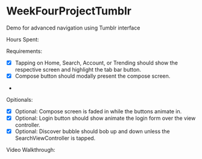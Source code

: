# WeekFourProjectTumblr
Demo for advanced navigation using Tumblr interface

Hours Spent: 

Requirements:

* [x] Tapping on Home, Search, Account, or Trending should show the respective screen and highlight the tab bar button.
* [x] Compose button should modally present the compose screen.
* 
Opitionals:

* [x] Optional: Compose screen is faded in while the buttons animate in.
* [x] Optional: Login button should show animate the login form over the view controller.
* [x] Optional: Discover bubble should bob up and down unless the SearchViewController is tapped.

Video Walkthrough:
